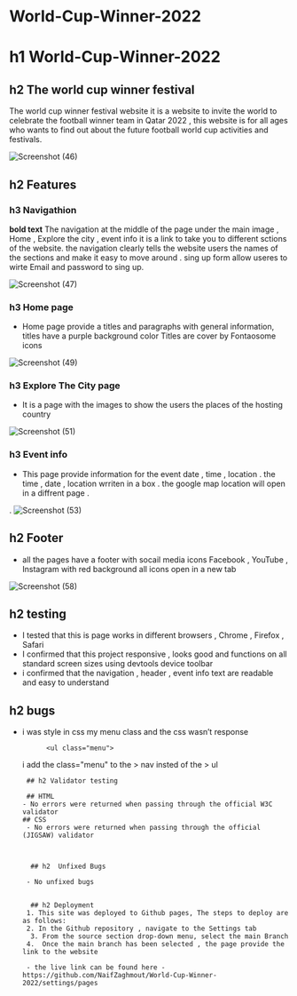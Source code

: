 # World-Cup-Winner-2022

        

# h1 World-Cup-Winner-2022

## h2 The world cup winner festival 

 The world cup winner festival website it is a website to invite the world to celebrate the football winner team in Qatar 2022 , this website is for all ages who wants to find out about the future football world cup activities and festivals.  

![Screenshot (46)](https://github.com/NaifZaghmout/World-Cup-Winner-2022/assets/131189190/7a3a68de-1c6e-40e1-b488-7305277bf3de)


## h2 Features

### h3 Navigathion

 **bold text** The navigation  at the middle of the page under the main image , Home , Explore the city , event info it is a link to take you to different sctions of the website.
the navigation clearly tells the website users the names of the sections and make it easy to move around .
sing up form allow useres to wirte Email and password to sing up.

![Screenshot (47)](https://github.com/NaifZaghmout/World-Cup-Winner-2022/assets/131189190/6547eb60-2adc-446a-b6b1-13328390e651)



### h3 Home page

- Home page provide a titles and paragraphs with general information, titles have a purple background color 
Titles are cover by Fontaosome icons 


![Screenshot (49)](https://github.com/NaifZaghmout/World-Cup-Winner-2022/assets/131189190/1f854f37-5f25-4cfb-ace5-bb34eef9f816)


### h3 Explore The City page 

-  It is a page with the images to show the users the places of the hosting country 

![Screenshot (51)](https://github.com/NaifZaghmout/World-Cup-Winner-2022/assets/131189190/4e1a9bb7-8fba-44ad-a7b4-9dbc3972ea1b)


### h3 Event info 

- This page provide information for the event date , time , location .
the time , date , location  wrriten in a box .
the google map location  will open in a diffrent page .

 .
![Screenshot (53)](https://github.com/NaifZaghmout/World-Cup-Winner-2022/assets/131189190/8552527e-0c18-462b-931d-bda7e3aca582)


## h2 Footer

- all the pages have a footer with socail media icons Facebook , YouTube , Instagram with red background all icons open in a new tab 


![Screenshot (58)](https://github.com/NaifZaghmout/World-Cup-Winner-2022/assets/131189190/eb67971c-77b5-4a97-974d-ef39559a2dd9)





## h2 testing 

- I tested that this is page works in different browsers , Chrome , Firefox , Safari 
- I confirmed that this project responsive , looks good and functions on all standard screen sizes using devtools device toolbar 
- i confirmed that the navigation , header , event info  text are readable and easy to understand 



 ## h2 bugs 

- i was style in css my menu class and the css wasn’t response 

 
            <ul class="menu">
           
            
    i add the class="menu" to the > nav insted of the > ul
       
       
       ## h2 Validator testing 
       
       ## HTML 
      - No errors were returned when passing through the official W3C validator  
      ## CSS
       - No errors were returned when passing through the official (JIGSAW) validator 
        
        
        
        ## h2  Unfixed Bugs 
        
       - No unfixed bugs
        

        ## h2 Deployment 
       1. This site was deployed to Github pages, The steps to deploy are as follows:
       2. In the Github repository , navigate to the Settings tab
        3. From the source section drop-down menu, select the main Branch 
       4.  Once the main branch has been selected , the page provide the link to the website 
        
       - the live link can be found here -  https://github.com/NaifZaghmout/World-Cup-Winner-2022/settings/pages
        

